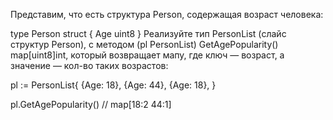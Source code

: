 Представим, что есть структура Person, содержащая возраст человека:

type Person struct {
    Age uint8
}
Реализуйте тип PersonList (слайс структур Person), с методом (pl PersonList) GetAgePopularity() map[uint8]int, который возвращает мапу, где ключ — возраст, а значение — кол-во таких возрастов:

pl := PersonList{
  {Age: 18},
  {Age: 44},
  {Age: 18},
}
 
pl.GetAgePopularity() // map[18:2 44:1]
